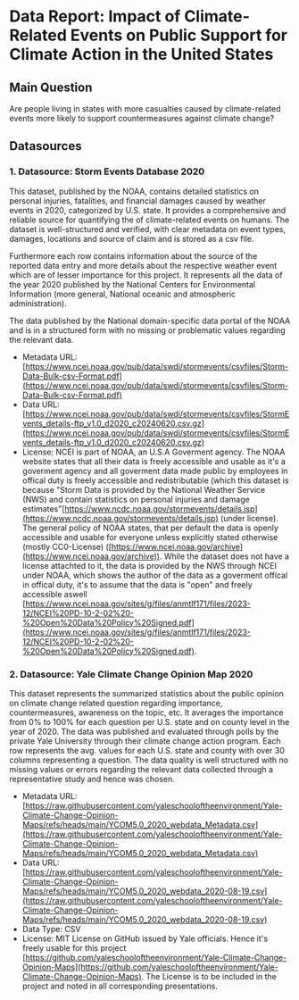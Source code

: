 # Data Report: Impact of Climate-Related Events on Public Support for Climate Action in the United States

## Main Question

Are people living in states with more casualties caused by climate-related events more likely to support countermeasures against climate change?

## Datasources


### 1. Datasource: Storm Events Database 2020
This dataset, published by the NOAA, contains detailed statistics on personal injuries, fatalities, and financial damages caused by weather events in 2020, categorized by U.S. state. It provides a comprehensive and reliable source for quantifying the of climate-related events on humans. The dataset is well-structured and verified, with clear metadata on event types, damages, locations and source of claim and is stored as a csv file. 

Furthermore each row contains information about the source of the reported data entry and more details about the respective weather event which are of lesser importance for this project. It represents all the data of the year 2020 published by the National Centers for Environmental Information (more general, National oceanic and atmospheric administration).

The data published by the National domain-specific data portal of the NOAA and is in a structured form with no missing or problematic values regarding the relevant data.

* Metadata URL: [https://www.ncei.noaa.gov/pub/data/swdi/stormevents/csvfiles/Storm-Data-Bulk-csv-Format.pdf](https://www.ncei.noaa.gov/pub/data/swdi/stormevents/csvfiles/Storm-Data-Bulk-csv-Format.pdf)
* Data URL: [https://www.ncei.noaa.gov/pub/data/swdi/stormevents/csvfiles/StormEvents_details-ftp_v1.0_d2020_c20240620.csv.gz](https://www.ncei.noaa.gov/pub/data/swdi/stormevents/csvfiles/StormEvents_details-ftp_v1.0_d2020_c20240620.csv.gz)
* License: NCEI is part of NOAA, an U.S.A Goverment agency. The NOAA website states that all their data is freely accessible and usable as it's a goverment agency and all goverment data made public by employees in offical duty is freely accessible and redistributable (which this dataset is because "Storm Data is provided by the National Weather Service (NWS) and contain statistics on personal injuries and damage estimates"[https://www.ncdc.noaa.gov/stormevents/details.jsp](https://www.ncdc.noaa.gov/stormevents/details.jsp) (under license). The general policy of NOAA states, that per default the data is openly accessible and usable for everyone unless explicitly stated otherwise (mostly CC0-License) ([https://www.ncei.noaa.gov/archive](https://www.ncei.noaa.gov/archive)). While the dataset does not have a license attachted to it, the data is provided by the NWS through NCEI under NOAA, which shows the author of the data as a goverment offical in offical duty, it's to assume that the data is "open" and freely accessible aswell [https://www.ncei.noaa.gov/sites/g/files/anmtlf171/files/2023-12/NCEI%20PD-10-2-02%20-%20Open%20Data%20Policy%20Signed.pdf](https://www.ncei.noaa.gov/sites/g/files/anmtlf171/files/2023-12/NCEI%20PD-10-2-02%20-%20Open%20Data%20Policy%20Signed.pdf).



### 2. Datasource: Yale Climate Change Opinion Map 2020

This dataset represents the summarized statistics about the public opinion on climate change related question regarding importance, countermeasures, awareness on the topic, etc. It averages the importance from 0% to 100% for each question per U.S. state and on county level in the year of 2020. The data was published and evaluated through polls by the private Yale University through their climate change action program. Each row represents the avg. values for each U.S. state and county with over 30 columns representing a question. The data quality is well structured with no missing values or errors regarding the relevant data collected through a representative study and hence was chosen.



* Metadata URL: [https://raw.githubusercontent.com/yaleschooloftheenvironment/Yale-Climate-Change-Opinion-Maps/refs/heads/main/YCOM5.0_2020_webdata_Metadata.csv](https://raw.githubusercontent.com/yaleschooloftheenvironment/Yale-Climate-Change-Opinion-Maps/refs/heads/main/YCOM5.0_2020_webdata_Metadata.csv)
* Data URL: [https://raw.githubusercontent.com/yaleschooloftheenvironment/Yale-Climate-Change-Opinion-Maps/refs/heads/main/YCOM5.0_2020_webdata_2020-08-19.csv](https://raw.githubusercontent.com/yaleschooloftheenvironment/Yale-Climate-Change-Opinion-Maps/refs/heads/main/YCOM5.0_2020_webdata_2020-08-19.csv)
* Data Type: CSV
* License: MIT License on GitHub issued by Yale officials. Hence it's freely usable for this project [https://github.com/yaleschooloftheenvironment/Yale-Climate-Change-Opinion-Maps](https://github.com/yaleschooloftheenvironment/Yale-Climate-Change-Opinion-Maps). The License is to be included in the project and noted in all corresponding presentations.